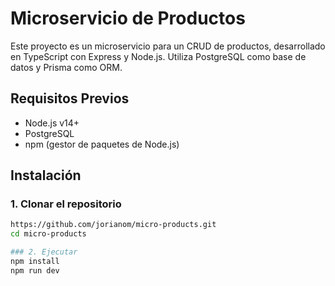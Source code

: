 # Microservicio de Productos

Este proyecto es un microservicio para un CRUD de productos, desarrollado en TypeScript con Express y Node.js. Utiliza PostgreSQL como base de datos y Prisma como ORM.

## Requisitos Previos

- Node.js v14+ 
- PostgreSQL
- npm (gestor de paquetes de Node.js)

## Instalación

### 1. Clonar el repositorio

```bash
https://github.com/jorianom/micro-products.git
cd micro-products

### 2. Ejecutar
npm install
npm run dev
